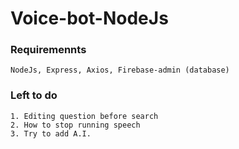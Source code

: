 # Voice-bot-NodeJs

### Requiremennts

    NodeJs, Express, Axios, Firebase-admin (database)

### Left to do

    1. Editing question before search
    2. How to stop running speech
    3. Try to add A.I.
